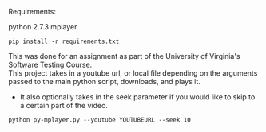 Requirements:

python 2.7.3
mplayer

```pip install -r requirements.txt```

This was done for an assignment as part of the University of Virginia's Software Testing Course.  
This project takes in a youtube url, or local file depending on the arguments passed to the main python script, downloads, and plays it.

* It also optionally takes in the seek parameter if you would like to skip to a certain part of the video.

```python py-mplayer.py --youtube YOUTUBEURL --seek 10```
